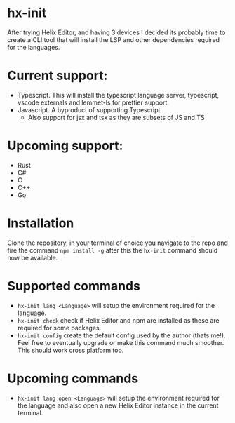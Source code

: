 # hx-init

After trying Helix Editor, and having 3 devices I decided its probably time to create a CLI tool that will install the LSP and other dependencies required for the languages.

# Current support:

- Typescript. This will install the typescript language server, typescript, vscode externals and lemmet-ls for prettier support.
- Javascript. A byproduct of supporting Typescript.
  - Also support for jsx and tsx as they are subsets of JS and TS

# Upcoming support:

- Rust
- C#
- C
- C++
- Go


# Installation

Clone the repository, in your terminal of choice you navigate to the repo and fire the command `npm install -g` after this the `hx-init` command should now be available. 


# Supported commands

- `hx-init lang <Language>` will setup the environment required for the language.
- `hx-init check` check if Helix Editor and npm are installed as these are required for some packages.
- `hx-init config` create the default config used by the author (thats me!). Feel free to eventually upgrade or make this command much smoother. This should work cross platform too.

# Upcoming commands

- `hx-init lang open <Language>` will setup the environment required for the language and also open a new Helix Editor instance in the current terminal.
